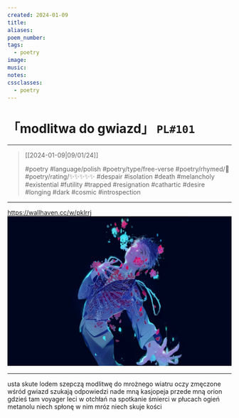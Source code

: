 ```yaml
---
created: 2024-01-09
title:
aliases:
poem_number:
tags:
  - poetry
image:
music:
notes:
cssclasses:
  - poetry
---
```

# 「modlitwa do gwiazd」 `PL#101`

---

> [[2024-01-09|09/01/24]]
> 
> #poetry 
> #language/polish
> #poetry/type/free-verse 
> #poetry/rhymed/🔴 
> #poetry/rating/✨✨✨✨✨ 
> #despair #isolation #death #melancholy #existential #futility #trapped #resignation #cathartic #desire #longing #dark #cosmic #introspection 

---

https://wallhaven.cc/w/pklrrj
![poem-modlitwa_do_gwiazd](../!art/poem-modlitwa_do_gwiazd.jpg)


---

usta skute lodem
szepczą modlitwę
do mrożnego wiatru
oczy zmęczone
wśród gwiazd
szukają odpowiedzi
nade mną kasjopeja
przede mną orion
gdzieś tam voyager leci
w otchłań
na spotkanie śmierci
w płucach ogień metanolu
niech spłonę w nim
mróz niech skuje kości